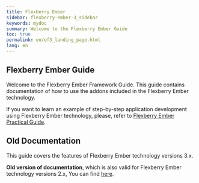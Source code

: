 ```yaml
---
title: Flexberry Ember
sidebar: flexberry-ember-3_sidebar
keywords: mydoc
summary: Welcome to the Flexberry Ember Guide
toc: true
permalink: en/ef3_landing_page.html
lang: en
---
```


## Flexberry Ember Guide

Welcome to the Flexberry Ember Framework Guide.
This guide contains documentation of how to use the addons included in the Flexberry Ember technology.

If you want to learn an example of step-by-step application development using Flexberry Ember technology, please, refer to [Flexberry Ember Practical Guide](https://flexberry.github.io/en/gpg_landing-page.html).

## Old Documentation

This guide covers the features of Flexberry Ember technology versions 3.x.

**Old version of documentation**, which is also valid for Flexberry Ember technology versions 2.x, You can find [here](https://flexberry.github.io/en/ef2_landing_page.html).
